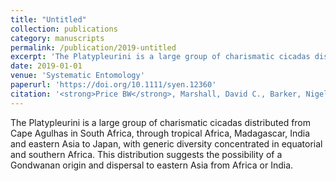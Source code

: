 ```yaml
---
title: "Untitled"
collection: publications
category: manuscripts
permalink: /publication/2019-untitled
excerpt: 'The Platypleurini is a large group of charismatic cicadas distributed from Cape Agulhas in South Africa, through tropical Africa, Madagascar, India and eastern Asia to Japan, with generic diversity...'
date: 2019-01-01
venue: 'Systematic Entomology'
paperurl: 'https://doi.org/10.1111/syen.12360'
citation: '<strong>Price BW</strong>, Marshall, David C., Barker, Nigel P., Simon, Chris, Villet, Martin H. (2019). &quot;.&quot; <i>Systematic Entomology</i> 44(4).'
---
```


The Platypleurini is a large group of charismatic cicadas distributed from Cape Agulhas in South Africa, through tropical Africa, Madagascar, India and eastern Asia to Japan, with generic diversity concentrated in equatorial and southern Africa.  This distribution suggests the possibility of a Gondwanan origin and dispersal to eastern Asia from Africa or India.
